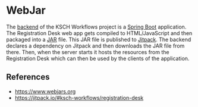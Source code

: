 # WebJar

The [backend](https://github.com/ksch-workflows/backend) of the KSCH Workflows project is a [Spring Boot](https://spring.io/projects/spring-boot) application. The Registration Desk web app gets compiled to HTML/JavaScript and then packaged into a [JAR](<https://en.wikipedia.org/wiki/JAR_(file_format)>) file. This JAR file is published to [Jitpack](https://jitpack.io). The backend declares a dependency on Jitpack and then downloads the JAR file from there. Then, when the server starts it hosts the resources from the Registration Desk which can then be used by the clients of the application.

## References

- https://www.webjars.org
- https://jitpack.io/#ksch-workflows/registration-desk
